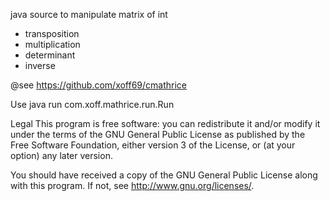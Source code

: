 java source to manipulate matrix of int
- transposition
- multiplication
- determinant
- inverse

@see https://github.com/xoff69/cmathrice

Use
    java  run com.xoff.mathrice.run.Run

 Legal
This program is free software: you can redistribute it and/or modify it under the terms of the GNU General Public License as published by the Free Software Foundation, either version 3 of the License, or (at your option) any later version.

You should have received a copy of the GNU General Public License along with this program. If not, see http://www.gnu.org/licenses/.

